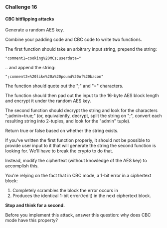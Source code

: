 ### Challenge 16
#### CBC bitflipping attacks

Generate a random AES key.

Combine your padding code and CBC code to write two functions.

The first function should take an arbitrary input string, prepend the string:

```
"comment1=cooking%20MCs;userdata="
```
.. and append the string:
```
";comment2=%20like%20a%20pound%20of%20bacon"
```
The function should quote out the ";" and "=" characters.

The function should then pad out the input to the 16-byte AES block length and encrypt it under the random AES key.

The second function should decrypt the string and look for the characters ";admin=true;" (or, equivalently, decrypt, split the string on ";", convert each resulting string into 2-tuples, and look for the "admin" tuple).

Return true or false based on whether the string exists.

If you've written the first function properly, it should not be possible to provide user input to it that will generate the string the second function is looking for. We'll have to break the crypto to do that.

Instead, modify the ciphertext (without knowledge of the AES key) to accomplish this.

You're relying on the fact that in CBC mode, a 1-bit error in a ciphertext block:

1. Completely scrambles the block the error occurs in
2. Produces the identical 1-bit error(/edit) in the next ciphertext block.

**Stop and think for a second.**

Before you implement this attack, answer this question: why does CBC mode have this property?
